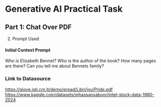 
# Generative AI Practical Task

## Part 1: Chat Over PDF




2. Prompt Used
#### Initial Context Prompt

Who is Elizabeth Bennet?
Who is the author of the book?
How many pages are there?
Can you tell me about Bennets family?
### Link to Datasource
https://giove.isti.cnr.it/demo/eread/Libri/joy/Pride.pdf
https://www.kaggle.com/datasets/mhassansaboor/intel-stock-data-1980-2024

